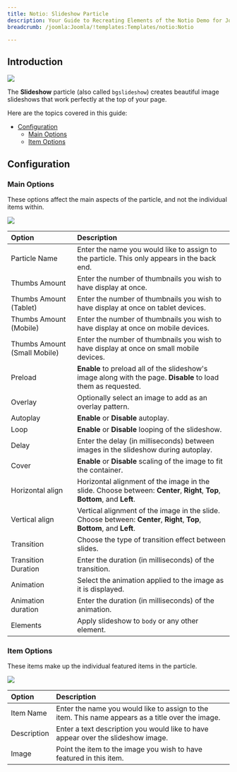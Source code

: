 ```yaml
---
title: Notio: Slideshow Particle
description: Your Guide to Recreating Elements of the Notio Demo for Joomla
breadcrumb: /joomla:Joomla/!templates:Templates/notio:Notio

---
```


## Introduction

![](assets/particle_slideshow1.jpeg)

The **Slideshow** particle (also called `bgslideshow`) creates beautiful image slideshows that work perfectly at the top of your page.

Here are the topics covered in this guide:

* [Configuration](#configuration)
    - [Main Options](#main-options)
    - [Item Options](#item-options)

## Configuration

### Main Options 

These options affect the main aspects of the particle, and not the individual items within.

![](assets/particle_slideshow2.jpeg)

| Option                       | Description                                                                                                               |
| :-----                       | :-----                                                                                                                    |
| Particle Name                | Enter the name you would like to assign to the particle. This only appears in the back end.                               |
| Thumbs Amount                | Enter the number of thumbnails you wish to have display at once.                                                          |
| Thumbs Amount (Tablet)       | Enter the number of thumbnails you wish to have display at once on tablet devices.                                        |
| Thumbs Amount (Mobile)       | Enter the number of thumbnails you wish to have display at once on mobile devices.                                        |
| Thumbs Amount (Small Mobile) | Enter the number of thumbnails you wish to have display at once on small mobile devices.                                  |
| Preload                      | **Enable** to preload all of the slideshow's image along with the page. **Disable** to load them as requested.            |
| Overlay                      | Optionally select an image to add as an overlay pattern.                                                                  |
| Autoplay                     | **Enable** or **Disable** autoplay.                                                                                       |
| Loop                         | **Enable** or **Disable** looping of the slideshow.                                                                       |
| Delay                        | Enter the delay (in milliseconds) between images in the slideshow during autoplay.                                        |
| Cover                        | **Enable** or **Disable** scaling of the image to fit the container.                                                      |
| Horizontal align             | Horizontal alignment of the image in the slide. Choose between: **Center**, **Right**, **Top**, **Bottom**, and **Left**. |
| Vertical align               | Vertical alignment of the image in the slide. Choose between: **Center**, **Right**, **Top**, **Bottom**, and **Left**.   |
| Transition                   | Choose the type of transition effect between slides.                                                                      |
| Transition Duration          | Enter the duration (in milliseconds) of the transition.                                                                   |
| Animation                    | Select the animation applied to the image as it is displayed.                                                             |
| Animation duration           | Enter the duration (in milliseconds) of the animation.                                                                    |
| Elements                     | Apply slideshow to `body` or any other element.                                                                           |

### Item Options

These items make up the individual featured items in the particle.

![](assets/particle_slideshow3.jpeg)

| Option      | Description                                                                                       |
| :-----      | :-----                                                                                            |
| Item Name   | Enter the name you would like to assign to the item. This name appears as a title over the image. |
| Description | Enter a text description you would like to have appear over the slideshow image.                  |
| Image       | Point the item to the image you wish to have featured in this item.                               |



